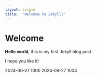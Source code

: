 ```yaml
---
layout: single
title:  "Welcome to Jekyll!"
---
```


# Welcome

**Hello world**, this is my first Jekyll blog post.

I hope you like it!

2024-06-27 1000
2024-06-27 1004
